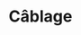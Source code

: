 ---
title: "Câblage"
description:
titre: Câblage
identifiant: cablage
desc: Découvrez nos services de câblage informatique, téléphonique et de fibre optique.
slug: cablage
icon: /img/ico/connector-wire.svg
image: /img/gal3.jpg
banner: /img/cablage-informatique.jpg
section1:
  title: Informatique
  description: >-
    Nous offrons un câblage de type Cat5, Cat5e, Cat6 et Cat6e selon les normes de l’industrie et des codes du bâtiment. Notre expertise ets soutenue par l'expérience et les formations régulières de notre équipe de techniciens.


    Nous effectuons l’installation de tout le réseau interne de votre entreprise, et sommes des spécialistes de tout ce qui a trait aux réseaux filaires et sans-fil. L’objectif est de tout connecter ensemble, et de permettre une communication entre les ordinateurs et l’extérieur. 


    Certification complète de l’installation: **Certification Leviton**, **Hubbell**
section2:
  image1: /img/cablage-informatique-et-telephonique.jpg
  image2: /img/cablage-telephonique.jpg
  image3: /img/cablage-informatique.jpg
section3:
  title: Téléphonie standard et IP
  col1: >-
    Souvent, les services de câblage informatique et téléphonique vont de paire. C’est pourquoi nous offrons également des installations de câblage téléphonique de qualité.
  col2: >-
    Les systèmes téléphoniques standards utilisent le même type d’installation que celui du câblage structuré. En contrepartie, la téléphonie IP a l’avantage de passer par le réseau de câblage structuré, généralement réservé au Data.
section4:
  need: true
  title: Fibre optique et fusion
  image: /img/fibre-optique-2.jpg
  description: >-
    Monomode, multimode, 6 brins et plus, la fibre est un incontournable. Avec les exigences toujours plus élevées de nos clients, la fibre est devenue une norme de plus en plus accessible et utilisée. Nous nous assurons de rester en tête de notre domaine et de vous offrir une expertise imbattable en installation de fibre optique et fusion.
---